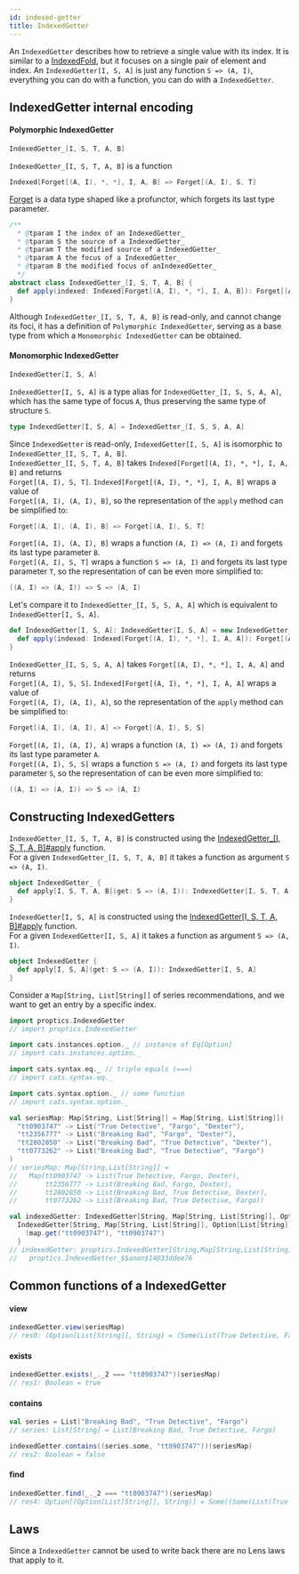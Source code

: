 ```yaml
---
id: indexed-getter
title: IndexedGetter
---
```


An `IndexedGetter` describes how to retrieve a single value with its index. It is similar to a [IndexedFold](../indexed-optics/indexed-fold.md), but it 
focuses on a single pair of element and index. An `IndexedGetter[I, S, A]` is just any function `S => (A, I)`, everything you can do with a function, you can do with a `IndexedGetter`.

## IndexedGetter internal encoding

#### Polymorphic IndexedGetter

```scala
IndexedGetter_[I, S, T, A, B]
```

`IndexedGetter_[I, S, T, A, B]` is a function

```scala
Indexed[Forget[(A, I), *, *], I, A, B] => Forget[(A, I), S, T]
```

[Forget](../data-types/forget.md) is a data type shaped like a profunctor, which forgets its last type parameter.

```scala
/**
  * @tparam I the index of an IndexedGetter_
  * @tparam S the source of a IndexedGetter_
  * @tparam T the modified source of a IndexedGetter_
  * @tparam A the focus of a IndexedGetter_
  * @tparam B the modified focus of anIndexedGetter_
  */
abstract class IndexedGetter_[I, S, T, A, B] {
  def apply(indexed: Indexed[Forget[(A, I), *, *], I, A, B]): Forget[(A, I), S, T]
}
```

Although `IndexedGetter_[I, S, T, A, B]` is read-only, and cannot change its foci, it has a definition of `Polymorphic IndexedGetter`, serving as
a base type from which a `Monomorphic IndexedGetter` can be obtained.

#### Monomorphic IndexedGetter

```scala
IndexedGetter[I, S, A]
```

`IndexedGetter[I, S, A]` is a type alias for `IndexedGetter_[I, S, S, A, A]`, which has the same type of focus `A`, thus preserving the same type of structure `S`.

```scala
type IndexedGetter[I, S, A] = IndexedGetter_[I, S, S, A, A]
``` 

Since `IndexedGetter` is read-only, `IndexedGetter[I, S, A]` is isomorphic to</br> `IndexedGetter_[I, S, T, A, B]`.</br>
`IndexedGetter_[I, S, T, A, B]` takes `Indexed[Forget[(A, I), *, *], I, A, B]` and returns</br> `Forget[(A, I), S, T]`.
`Indexed[Forget[(A, I), *, *], I, A, B]` wraps a value of </br> `Forget[(A, I), (A, I), B]`, so the representation of the `apply` method can be simplified to:

```scala
Forget[(A, I), (A, I), B] => Forget[(A, I), S, T]
``` 

`Forget[(A, I), (A, I), B]` wraps a function `(A, I) => (A, I)` and forgets its last type parameter `B`.</br>
`Forget[(A, I), S, T]` wraps a function `S => (A, I)` and forgets its last type parameter `T`, 
so the representation of can be even more simplified to:

```scala
((A, I) => (A, I)) => S => (A, I)
```

Let's compare it to `IndexedGetter_[I, S, S, A, A]` which is equivalent to `IndexedGetter[I, S, A]`.</br> 

```scala
def IndexedGetter[I, S, A]: IndexedGetter[I, S, A] = new IndexedGetter_[I, S, S, A, A] {
  def apply(indexed: Indexed[Forget[(A, I), *, *], I, A, A]): Forget[(A, I), S, S]
}
```

`IndexedGetter_[I, S, S, A, A]` takes `Forget[(A, I), *, *], I, A, A]` and returns </br> `Forget[(A, I), S, S]`.
`Indexed[Forget[(A, I), *, *], I, A, A]` wraps a value of </br>`Forget[(A, I), (A, I), A]`, so the representation of the `apply` method can be simplified to:
 
```scala
Forget[(A, I), (A, I), A] => Forget[(A, I), S, S]
``` 

`Forget[(A, I), (A, I), A]` wraps a function `(A, I) => (A, I)` and forgets its last type parameter `A`.</br>
`Forget[(A, I), S, S]` wraps a function `S => (A, I)` and forgets its last type parameter `S`, 
so the representation of can be even more simplified to:

```scala
((A, I) => (A, I)) => S => (A, I)
```

## Constructing IndexedGetters

`IndexedGetter_[I, S, T, A, B]` is constructed using the <a href="../../api/proptics/IndexedGetter_$">IndexedGetter_[I, S, T, A, B]#apply</a> function.</br>
For a given `IndexedGetter_[I, S, T, A, B]` it takes a function as argument `S => (A, I)`.

```scala
object IndexedGetter_ {
  def apply[I, S, T, A, B](get: S => (A, I)): IndexedGetter[I, S, T, A, B]
}
```

`IndexedGetter[I, S, A]` is constructed using the <a href="../../api/proptics/IndexedGetter$">IndexedGetter[I, S, T, A, B]#apply</a> function.</br>
For a given `IndexedGetter[I, S, A]` it takes a function as argument `S => (A, I)`.


```scala
object IndexedGetter {
  def apply[I, S, A](get: S => (A, I)): IndexedGetter[I, S, A]
}
```

Consider a `Map[String, List[String]]` of series recommendations, and we want to get 
an entry by a specific index.

```scala
import proptics.IndexedGetter
// import proptics.IndexedGetter

import cats.instances.option._ // instance of Eq[Option]
// import cats.instances.option._ 

import cats.syntax.eq._ // triple equals (===)
// import cats.syntax.eq._

import cats.syntax.option._ // some function
// import cats.syntax.option._

val seriesMap: Map[String, List[String]] = Map[String, List[String]](
  "tt0903747" -> List("True Detective", "Fargo", "Dexter"),
  "tt2356777" -> List("Breaking Bad", "Fargo", "Dexter"),
  "tt2802850" -> List("Breaking Bad", "True Detective", "Dexter"),
  "tt0773262" -> List("Breaking Bad", "True Detective", "Fargo")
)
// seriesMap: Map[String,List[String]] = 
//   Map(tt0903747 -> List(True Detective, Fargo, Dexter), 
//       tt2356777 -> List(Breaking Bad, Fargo, Dexter), 
//       tt2802850 -> List(Breaking Bad, True Detective, Dexter), 
//       tt0773262 -> List(Breaking Bad, True Detective, Fargo))

val indexedGetter: IndexedGetter[String, Map[String, List[String]], Option[List[String]]] =
  IndexedGetter[String, Map[String, List[String]], Option[List[String]]] { map =>
    (map.get("tt0903747"), "tt0903747")
  }
// indexedGetter: proptics.IndexedGetter[String,Map[String,List[String]],Option[List[String]]] = 
//   proptics.IndexedGetter_$$anon$14@33ddee76
```

## Common functions of a IndexedGetter

#### view
```scala
indexedGetter.view(seriesMap)
// res0: (Option[List[String]], String) = (Some(List(True Detective, Fargo, Dexter)),tt0903747)
```

#### exists
```scala
indexedGetter.exists(_._2 === "tt0903747")(seriesMap)
// res1: Boolean = true
```

#### contains
```scala
val series = List("Breaking Bad", "True Detective", "Fargo")
// series: List[String] = List(Breaking Bad, True Detective, Fargo)

indexedGetter.contains((series.some, "tt0903747"))(seriesMap)
// res2: Boolean = false
```

#### find

```scala
indexedGetter.find(_._2 === "tt0903747")(seriesMap)
// res4: Option[(Option[List[String]], String)] = Some((Some(List(True Detective, Fargo, Dexter)),tt0903747))
```

## Laws

Since a `IndexedGetter` cannot be used to write back there are no Lens laws that apply to it.




